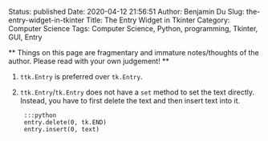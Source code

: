 Status: published
Date: 2020-04-12 21:56:51
Author: Benjamin Du
Slug: the-entry-widget-in-tkinter
Title: The Entry Widget in Tkinter
Category: Computer Science
Tags: Computer Science, Python, programming, Tkinter, GUI, Entry

**
Things on this page are fragmentary and immature notes/thoughts of the author.
Please read with your own judgement!
**


1. `ttk.Entry` is preferred over `tk.Entry`.

2. `ttk.Entry`/`tk.Entry` does not have a `set` method to set the text directly.
    Instead,
    you have to first delete the text and then insert text into it.

        :::python
        entry.delete(0, tk.END)
        entry.insert(0, text)